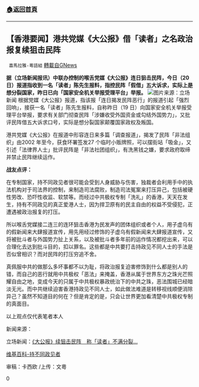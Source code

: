 ###  [:house:返回首頁](https://github.com/ourhimalayas/txt)
---

## 【香港要闻】港共党媒《大公报》借「读者」之名政治报复续狙击民阵
` 喜馬拉雅-粵語組` [轉載自GNews](https://gnews.org/zh-hans/994839/)

**据（立场新闻报讯）中联办控制的喉舌党媒《大公报》连日狙击民阵，今日（20 日）报道指收到一名「读者」陈先生报料，指控民阵「假借」五大诉求，实际上是想分裂国家，昨日已向「国家安全机关举报受理平台」举报。**
![]()![](https://gnews.org/wp-content/uploads/2021/03/image001-41.png)图片来源：立场新闻
根据党媒《大公报》报道，指该报「连日揭发民阵恶行」的报道引起「强烈回响」，接获一名「读者」陈先生报料，自称昨日（19 日）向国家安全机关举报受理平台举报，要求有关部门彻查民阵「涉嫌收受外国资金或勾结外国势力」，又批评民阵借五大诉求口号，实际是想分裂国家颠覆国家政权及叛国。

港共党媒《大公报》在报道中形容连日来多篇「调查报道」，揭发了民阵「非法组织」由2002 年至今，获食环署签发27 个临时小贩牌照，可以摆街站「吸金」，又引述「法律界人士」批评民阵是「非法社团组织」，有洗黑钱之嫌，要求政府取缔并禁止民阵继续运作。

**战友点评：**

在专制国家，持不同政见者很可能会受到人身威胁与伤害，独裁者会利用手中的执法机构对于司法界的控制，来制造司法腐败，制造司法冤案来打压异己，包括被硬性劳改、恐吓性收监、软禁等。而经过中共极权专制「洗礼」的香港，天天在发生，持有不同政见的真正爱港人士，因为捍卫原有的民主自由的权益不受侵犯，正遭遇被政治报复的打压。

所以喉舌党媒接二连三的连环狙击香港为民发声的团体组织或者个人，用子虚乌有的假新闻来大肆报道宣传，用先用经过修饰的子虚乌有假新闻来大肆报道宣传，又将被批斗者与外国势力扯上关系，以及被批斗者多年前的运作情况都挖出来，可以合理化去达到批斗目的，扣以罪名。这些都是中共要打击持政见不同人士的手法是否似曾相识？而对民阵的打压穷追不舍。

真佩服中共的做那么多坏事都不以为耻，将政治报复迫害修饰到什么都是别人的错，而自己的恶行就用中共极权「恶法」来掩盖，香港从属于世界东方之珠光芒照耀自由之地，变成今天的只属于中共极权暴政统治下的中共之珠，恶法围城已经暗淡无光。而中共继续迫害香港持政见不同人士，如此做法难道是转移视线顺便消除异己？虽然不知道目的何在？但是肯定的是，只会让世界更加看清楚中共极权专制的真面目。

以上观点仅代表笔者本人

新闻来源：

立场新闻：[《大公报》续狙击民阵　称「读者」不满分裂…](https://www.thestandnews.com/politics/%E5%A4%A7%E5%85%AC%E5%A0%B1-%E7%BA%8C%E7%8B%99%E6%93%8A%25%20E6%B0%91%E9%99%A3-%E7%A8%B1-%E8%AE%80%E8%80%85-%E4%B8%8D%E6%BB%BF%E5%88%86%20%E8%A3%82%E5%9C%8B%E5%AE%B6%E8%A1%8C%E7%82%BA-%E5%90%91%E5%9C%8B%E5%AE%89%25%20E6%A9%9F%E9%97%9C%E8%88%89%E5%A0%B1/)

[维基百科-持不同政见者](https://zh.m.wikipedia.org/wiki/%E6%8C%81%E4%B8%8D%E5%90%8C%E6%94%BF%E8%A7%81%E8%80%85)

审稿：卡西欧 /上传：文粵

0
